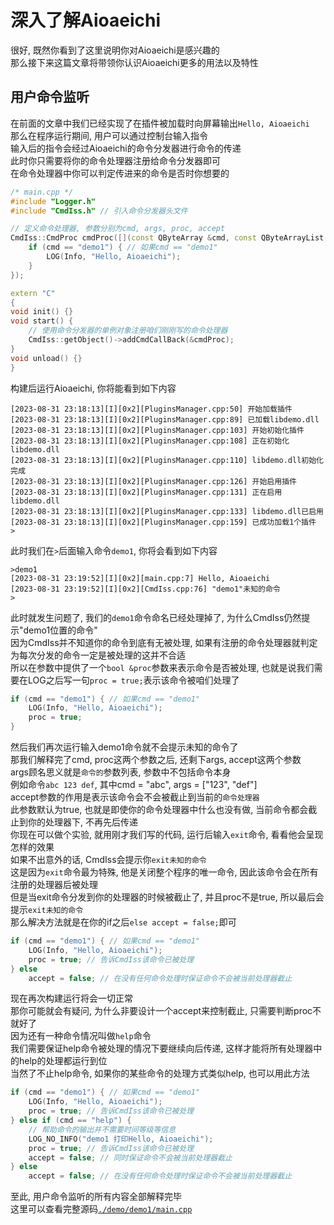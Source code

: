 # 深入了解Aioaeichi
很好, 既然你看到了这里说明你对Aioaeichi是感兴趣的  
那么接下来这篇文章将带领你认识Aioaeichi更多的用法以及特性

## 用户命令监听
在前面的文章中我们已经实现了在插件被加载时向屏幕输出`Hello, Aioaeichi`  
那么在程序运行期间, 用户可以通过控制台输入指令  
输入后的指令会经过Aioaeichi的命令分发器进行命令的传递  
此时你只需要将你的命令处理器注册给命令分发器即可  
在命令处理器中你可以判定传进来的命令是否时你想要的
```C++
/* main.cpp */
#include "Logger.h"
#include "CmdIss.h" // 引入命令分发器头文件

// 定义命令处理器, 参数分别为cmd, args, proc, accept
CmdIss::CmdProc cmdProc([](const QByteArray &cmd, const QByteArrayList &args, bool &proc, bool &accept) {
    if (cmd == "demo1") { // 如果cmd == "demo1"
        LOG(Info, "Hello, Aioaeichi");
    }
});

extern "C"
{
void init() {}
void start() {
    // 使用命令分发器的单例对象注册咱们刚刚写的命令处理器
    CmdIss::getObject()->addCmdCallBack(&cmdProc);
}
void unload() {}
}
```
构建后运行Aioaeichi, 你将能看到如下内容
```
[2023-08-31 23:18:13][I][0x2][PluginsManager.cpp:50] 开始加载插件
[2023-08-31 23:18:13][I][0x2][PluginsManager.cpp:89] 已加载libdemo.dll
[2023-08-31 23:18:13][I][0x2][PluginsManager.cpp:103] 开始初始化插件
[2023-08-31 23:18:13][I][0x2][PluginsManager.cpp:108] 正在初始化libdemo.dll
[2023-08-31 23:18:13][I][0x2][PluginsManager.cpp:110] libdemo.dll初始化完成
[2023-08-31 23:18:13][I][0x2][PluginsManager.cpp:126] 开始启用插件
[2023-08-31 23:18:13][I][0x2][PluginsManager.cpp:131] 正在启用libdemo.dll
[2023-08-31 23:18:13][I][0x2][PluginsManager.cpp:133] libdemo.dll已启用
[2023-08-31 23:18:13][I][0x2][PluginsManager.cpp:159] 已成功加载1个插件
>
```
此时我们在`>`后面输入命令`demo1`, 你将会看到如下内容
```
>demo1
[2023-08-31 23:19:52][I][0x2][main.cpp:7] Hello, Aioaeichi
[2023-08-31 23:19:52][I][0x2][CmdIss.cpp:76] "demo1"未知的命令
>
```
此时就发生问题了, 我们的`demo1`命令命名已经处理掉了, 为什么CmdIss仍然提示"demo1位置的命令"  
因为CmdIss并不知道你的命令到底有无被处理, 如果有注册的命令处理器就判定为每次分发的命令一定是被处理的这并不合适  
所以在参数中提供了一个`bool &proc`参数来表示命令是否被处理, 也就是说我们需要在LOG之后写一句`proc = true;`表示该命令被咱们处理了
```C++
if (cmd == "demo1") { // 如果cmd == "demo1"
    LOG(Info, "Hello, Aioaeichi");
    proc = true;
}
```
然后我们再次运行输入demo1命令就不会提示未知的命令了  
那我们解释完了cmd, proc这两个参数之后, 还剩下args, accept这两个参数  
args顾名思义就是`命令的`参数列表, 参数中不包括命令本身  
例如命令`abc 123 def`, 其中cmd = "abc", args = ["123", "def"]  
accept参数的作用是表示该命令会不会被截止到当前的`命令处理器`  
此参数默认为true, 也就是即使你的命令处理器中什么也没有做, 当前命令都会截止到你的处理器下, 不再先后传递  
你现在可以做个实验, 就用刚才我们写的代码, 运行后输入`exit`命令, 看看他会呈现怎样的效果  
如果不出意外的话, CmdIss会提示你`exit未知的命令`  
这是因为`exit`命令最为特殊, 他是关闭整个程序的唯一命令, 因此该命令会在所有注册的处理器后被处理  
但是当exit命令分发到你的处理器的时候被截止了, 并且proc不是true, 所以最后会提示`exit未知的命令`  
那么解决方法就是在你的if之后`else accept = false;`即可
```C++
if (cmd == "demo1") { // 如果cmd == "demo1"
    LOG(Info, "Hello, Aioaeichi");
    proc = true; // 告诉CmdIss该命令已被处理
} else
    accept = false; // 在没有任何命令处理时保证命令不会被当前处理器截止
```
现在再次构建运行将会一切正常  
那你可能就会有疑问, 为什么非要设计一个accept来控制截止, 只需要判断proc不就好了  
因为还有一种命令情况叫做`help`命令  
我们需要保证help命令被处理的情况下要继续向后传递, 这样才能将所有处理器中的help的处理都运行到位  
当然了不止help命令, 如果你的某些命令的处理方式类似help, 也可以用此方法
```C++
if (cmd == "demo1") { // 如果cmd == "demo1"
    LOG(Info, "Hello, Aioaeichi");
    proc = true; // 告诉CmdIss该命令已被处理
} else if (cmd == "help") {
    // 帮助命令的输出并不需要时间等级等信息
    LOG_NO_INFO("demo1 打印Hello, Aioaeichi");
    proc = true; // 告诉CmdIss该命令已被处理
    accept = false; // 同时保证命令不会被当前处理器截止
} else
    accept = false; // 在没有任何命令处理时保证命令不会被当前处理器截止
```
至此, 用户命令监听的所有内容全部解释完毕  
这里可以查看完整源码[`./demo/demo1/main.cpp`](./demo/demo1/main.cpp)
